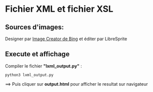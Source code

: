 
# Fichier XML et fichier XSL

## Sources d'images: 

Designer par [Image Creator de Bing](https://www.bing.com/images/create?FORM=BICMB1&ssp=1&darkschemeovr=1&setlang=en&cc=FR&safesearch=moderate&toWww=1&redig=3589EB0EC3F543B48C5EB5E88C86561C) et éditer par LibreSprite

## Execute et affichage

Compiler le fichier **"lxml_output.py"** :

```
python3 lxml_output.py
```

==> Puis cliquer sur **output.html** pour afficher le resultat sur navigateur
